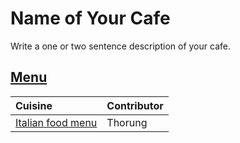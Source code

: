 # Name of Your Cafe

Write a one or two sentence description of your cafe.

## [Menu](menu.md)

| Cuisine                      | Contributor |
|:-----------------------------|---------|
| [Italian food menu](menu.md#italian-food) | Thorung |
